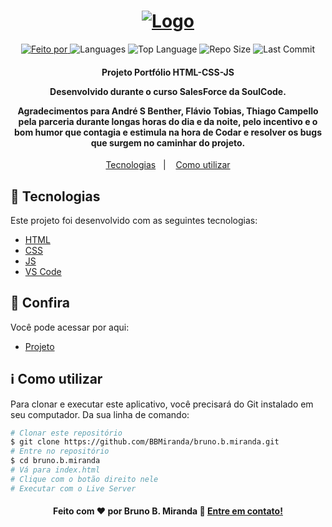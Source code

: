 <h1 align="center">
   <a href="https://bbmiranda.github.io/bruno.b.miranda/">
	<img alt="Logo" src="image/SoulCode.png" />
   </a>
   <br>
</h1>

<p align="center">
  <a href="https://www.linkedin.com/in/bruno-b-miranda/">
  <img alt="Feito por" src="https://img.shields.io/static/v1?label=Made%20By&message=Bruno%20B.%20Miranda&color=orange&style=for-the-badge">
  </a>
  
  <img alt="Languages" src="https://img.shields.io/github/languages/count/ThiagoCampello/SoulCode?style=for-the-badge">
  
  <img alt="Top Language" src="https://img.shields.io/github/languages/top/ThiagoCampello/SoulCode?style=for-the-badge">
  
  <img alt="Repo Size" src="https://img.shields.io/github/repo-size/ThiagoCampello/SoulCode?style=for-the-badge">
  
  <img alt="Last Commit" src="https://img.shields.io/github/last-commit/ThiagoCampello/SoulCode?style=for-the-badge">
</p>

<h4 align="center">
  <p>Projeto Portfólio HTML-CSS-JS</p>
  
  <p>Desenvolvido durante o curso SalesForce da SoulCode.</p>

  <p>
  Agradecimentos para André S Benther, Flávio Tobias, Thiago Campello pela parceria durante longas horas do dia e da noite, pelo incentivo e o bom humor que contagia e estimula na hora de Codar e resolver os bugs que surgem no caminhar do projeto.  
  </p>
</h4>

<p align="center">
  <a href="#rocket-technologies">Tecnologias</a>&nbsp;&nbsp;&nbsp;|&nbsp;&nbsp;&nbsp;
  <a href="#information_source-how-to-use">Como utilizar</a>

## :rocket: Tecnologias

Este projeto foi desenvolvido com as seguintes tecnologias:

- [HTML](https://developer.mozilla.org/pt-BR/docs/Web/HTML)
- [CSS](https://developer.mozilla.org/pt-BR/docs/Web/CSS)
- [JS](https://developer.mozilla.org/pt-BR/docs/Web/JavaScript)
- [VS Code][vc]

## :eyes: Confira

Você pode acessar por aqui:

- [Projeto][demo]

## :information_source: Como utilizar

Para clonar e executar este aplicativo, você precisará do Git instalado em seu computador. Da sua linha de comando:

```bash
# Clonar este repositório
$ git clone https://github.com/BBMiranda/bruno.b.miranda.git
# Entre no repositório
$ cd bruno.b.miranda
# Vá para index.html
# Clique com o botão direito nele
# Executar com o Live Server
```

<h4 align="center">
    Feito com ♥ por Bruno B. Miranda 👋 <a href="https://www.linkedin.com/in/bruno-b-miranda/" target="_blank">Entre em contato!</a>
</h4>

[vc]: https://code.visualstudio.com/
[vceditconfig]: https://marketplace.visualstudio.com/items?itemName=EditorConfig.EditorConfig
[vceslint]: https://marketplace.visualstudio.com/items?itemName=dbaeumer.vscode-eslint
[demo]: https://bbmiranda.github.io/bruno.b.miranda/
